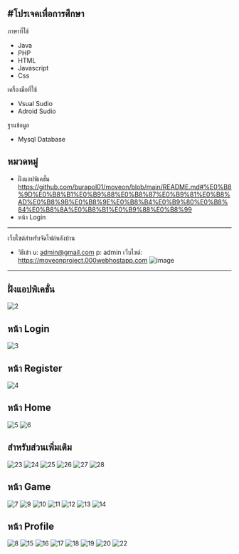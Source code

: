 #โปรเจคเพื่อการศึกษา
----------------------------------
ภาษาที่ใช้
- Java
- PHP
- HTML
- Javascript
- Css

เครื่องมือที่ใช้
- Vsual Sudio
- Adroid Sudio

ฐานข้อมูล
- Mysql Database

หมวดหมู่
-----------------------------------
- ฝั่งแอปพิเคชั่น https://github.com/burapol01/moveon/blob/main/README.md#%E0%B8%9D%E0%B8%B1%E0%B9%88%E0%B8%87%E0%B9%81%E0%B8%AD%E0%B8%9B%E0%B8%9E%E0%B8%B4%E0%B9%80%E0%B8%84%E0%B8%8A%E0%B8%B1%E0%B9%88%E0%B8%99
- หน้า Login 


-----------------------------------
เว็บไซต์สำหรับจัดไฟล์หลังบ้าน
- วิธีเข้า 
u: admin@gmail.com 
p: admin เว็บไซต์: 
https://moveonproject.000webhostapp.com
![image](https://user-images.githubusercontent.com/59292729/114999585-2ff47900-9ecc-11eb-8678-b6d879dee4ef.png)
------------------------------------
ฝั่งแอปพิเคชั่น
------------------------------------
![2](https://user-images.githubusercontent.com/59292729/115000899-654d9680-9ecd-11eb-807f-c0766c8b27a5.png)

หน้า Login 
------------------------------------
![3](https://user-images.githubusercontent.com/59292729/115001798-3257d280-9ece-11eb-9b97-f36d11359d1f.png)

หน้า Register
------------------------------------
![4](https://user-images.githubusercontent.com/59292729/115002185-a4301c00-9ece-11eb-8d90-92950aaf82ba.png)

หน้า Home
------------------------------------
![5](https://user-images.githubusercontent.com/59292729/115007234-f7f13400-9ed3-11eb-817d-ef1b8b8c40ac.png)
![6](https://user-images.githubusercontent.com/59292729/115008551-70a4c000-9ed5-11eb-9c7e-3a5ac4714fdb.png)

สำหรับส่วนเพิ่มเติม
------------------------------------
![23](https://user-images.githubusercontent.com/59292729/115010288-6be10b80-9ed7-11eb-8f5a-74065458ce14.png)
![24](https://user-images.githubusercontent.com/59292729/115010295-6d123880-9ed7-11eb-936f-ce79c9187a75.png)
![25](https://user-images.githubusercontent.com/59292729/115010303-6f749280-9ed7-11eb-8bb3-dde18c8e3088.png)
![26](https://user-images.githubusercontent.com/59292729/115010310-713e5600-9ed7-11eb-963f-01b703aff2f3.png)
![27](https://user-images.githubusercontent.com/59292729/115010315-73081980-9ed7-11eb-9d38-333794f607c3.png)
![28](https://user-images.githubusercontent.com/59292729/115010319-74d1dd00-9ed7-11eb-8a82-91349efeefd0.png)


หน้า Game
------------------------------------
![7](https://user-images.githubusercontent.com/59292729/115008661-9631c980-9ed5-11eb-92b2-35f6974b02f8.png)
![9](https://user-images.githubusercontent.com/59292729/115008930-ead54480-9ed5-11eb-906d-5b34d27dc753.png)
![10](https://user-images.githubusercontent.com/59292729/115009150-2a9c2c00-9ed6-11eb-8cfb-ad6f6e27eaa7.png)
![11](https://user-images.githubusercontent.com/59292729/115009158-2bcd5900-9ed6-11eb-9c75-1837a2021aba.png)
![12](https://user-images.githubusercontent.com/59292729/115009243-4a335480-9ed6-11eb-9535-3594c6429772.png)
![13](https://user-images.githubusercontent.com/59292729/115009253-4bfd1800-9ed6-11eb-8038-f59bf47389d4.png)
![14](https://user-images.githubusercontent.com/59292729/115009258-4dc6db80-9ed6-11eb-804c-aa4cbe0a4921.png)


หน้า Profile
------------------------------------
![8](https://user-images.githubusercontent.com/59292729/115008705-a649a900-9ed5-11eb-9f19-fc60e32abe82.png)
![15](https://user-images.githubusercontent.com/59292729/115009286-56b7ad00-9ed6-11eb-96e2-da289d4a36ba.png)
![16](https://user-images.githubusercontent.com/59292729/115009667-ba41da80-9ed6-11eb-8a0f-ebb74965fa84.png)
![17](https://user-images.githubusercontent.com/59292729/115009676-bc0b9e00-9ed6-11eb-804d-5959e518ed07.png)
![18](https://user-images.githubusercontent.com/59292729/115009689-bdd56180-9ed6-11eb-9c61-550a35767b1f.png)
![19](https://user-images.githubusercontent.com/59292729/115009696-bf9f2500-9ed6-11eb-8c11-2d46ec997864.png)
![20](https://user-images.githubusercontent.com/59292729/115010146-49e78900-9ed7-11eb-9d8d-920493b74dde.png)
![22](https://user-images.githubusercontent.com/59292729/115010187-510e9700-9ed7-11eb-8664-6b2479e9a9cf.png)









